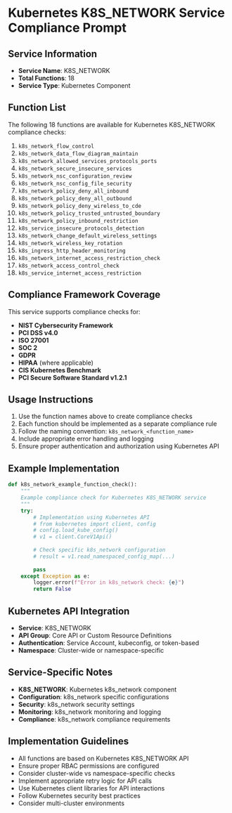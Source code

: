 # Kubernetes K8S_NETWORK Service Compliance Prompt

## Service Information
- **Service Name**: K8S_NETWORK
- **Total Functions**: 18
- **Service Type**: Kubernetes Component

## Function List
The following 18 functions are available for Kubernetes K8S_NETWORK compliance checks:

1. `k8s_network_flow_control`
2. `k8s_network_data_flow_diagram_maintain`
3. `k8s_network_allowed_services_protocols_ports`
4. `k8s_network_secure_insecure_services`
5. `k8s_network_nsc_configuration_review`
6. `k8s_network_nsc_config_file_security`
7. `k8s_network_policy_deny_all_inbound`
8. `k8s_network_policy_deny_all_outbound`
9. `k8s_network_policy_deny_wireless_to_cde`
10. `k8s_network_policy_trusted_untrusted_boundary`
11. `k8s_network_policy_inbound_restriction`
12. `k8s_service_insecure_protocols_detection`
13. `k8s_network_change_default_wireless_settings`
14. `k8s_network_wireless_key_rotation`
15. `k8s_ingress_http_header_monitoring`
16. `k8s_network_internet_access_restriction_check`
17. `k8s_network_access_control_check`
18. `k8s_service_internet_access_restriction`


## Compliance Framework Coverage
This service supports compliance checks for:
- **NIST Cybersecurity Framework**
- **PCI DSS v4.0**
- **ISO 27001**
- **SOC 2**
- **GDPR**
- **HIPAA** (where applicable)
- **CIS Kubernetes Benchmark**
- **PCI Secure Software Standard v1.2.1**

## Usage Instructions
1. Use the function names above to create compliance checks
2. Each function should be implemented as a separate compliance rule
3. Follow the naming convention: `k8s_network_<function_name>`
4. Include appropriate error handling and logging
5. Ensure proper authentication and authorization using Kubernetes API

## Example Implementation
```python
def k8s_network_example_function_check():
    """
    Example compliance check for Kubernetes K8S_NETWORK service
    """
    try:
        # Implementation using Kubernetes API
        # from kubernetes import client, config
        # config.load_kube_config()
        # v1 = client.CoreV1Api()
        
        # Check specific k8s_network configuration
        # result = v1.read_namespaced_config_map(...)
        
        pass
    except Exception as e:
        logger.error(f"Error in k8s_network check: {e}")
        return False
```

## Kubernetes API Integration
- **Service**: K8S_NETWORK
- **API Group**: Core API or Custom Resource Definitions
- **Authentication**: Service Account, kubeconfig, or token-based
- **Namespace**: Cluster-wide or namespace-specific

## Service-Specific Notes
- **K8S_NETWORK**: Kubernetes k8s_network component
- **Configuration**: k8s_network specific configurations
- **Security**: k8s_network security settings
- **Monitoring**: k8s_network monitoring and logging
- **Compliance**: k8s_network compliance requirements


## Implementation Guidelines
- All functions are based on Kubernetes K8S_NETWORK API
- Ensure proper RBAC permissions are configured
- Consider cluster-wide vs namespace-specific checks
- Implement appropriate retry logic for API calls
- Use Kubernetes client libraries for API interactions
- Follow Kubernetes security best practices
- Consider multi-cluster environments
